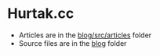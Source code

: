 # Hurtak.cc

- Articles are in the [blog/src/articles](./blog/src/articles) folder
- Source files are in the [blog](./blog) folder
